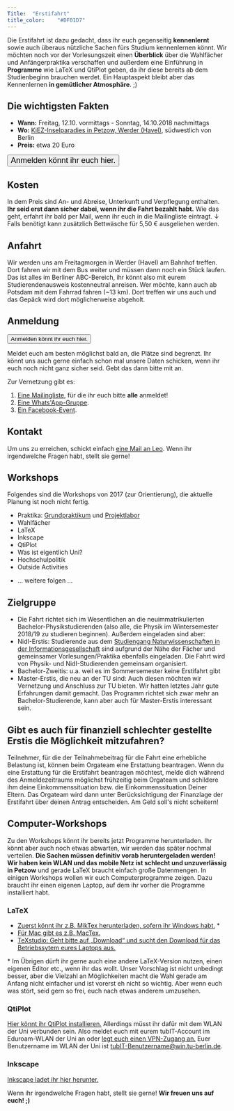 ```yaml
---
Title:	"Erstifahrt"
title_color:	"#DF01D7"
---
```

<!--Diese Fahrt ist dazu gedacht, dass ihr euch gegenseitig **kennenlernt** und auch überaus Nützliches fürs Studium lernt. Wir möchten euch am Wochenende vor Beginn der Vorlesungszeit über das [Projektlabor](http://www.pl-physik.tu-berlin.de/menue/home/) und das [Grundpraktikum](http://www.ioap.tu-berlin.de/grundpraktikum/) sowie Wahlmodule **informieren**. Damit wollen wir euch in eurer Entscheidungsfindung gerade in
den ersten Wochen unterstützen, indem ihr euch mit uns austauschen und uns nach Erfahrungen fragen
könnt. Außerdem möchten wir euch eine Einführung in **Programme** wir „LaTeX“, „QtiPlot“ und „Inkscape“
geben, da ihr diese bereits ab dem Studienbeginn brauchen werdet. Zudem ist natürlich das hauptsächliche
Ziel **gemeinsam Spaß zu haben** und zum Beispiel zusammen zu Picknicken, Spielen oder den Abend
gemeinsam zu verbringen. ;) -->
Die Erstifahrt ist dazu gedacht, dass ihr euch gegenseitig **kennenlernt** sowie auch überaus nützliche Sachen fürs Studium kennenlernen könnt. Wir möchten noch vor der Vorlesungszeit einen **Überblick** über die Wahlfächer und Anfängerpraktika verschaffen und außerdem eine Einführung in **Programme** wie LaTeX und QtiPlot geben, da ihr diese bereits ab dem Studienbeginn brauchen werdet. Ein Hauptaspekt bleibt aber das Kennenlernen **in gemütlicher Atmosphäre**. ;)
## Die wichtigsten Fakten
* **Wann:** Freitag, 12.10. vormittags - Sonntag, 14.10.2018 nachmittags
* **Wo:** [KiEZ-Inselparadies in Petzow, Werder (Havel)](http://inselparadies-petzow.de "KiEZ-Inselparadies"), südwestlich von Berlin
* **Preis:** etwa 20 Euro

[<button style="font-size: 1.3em;">Anmelden könnt ihr euch hier.</button>](https://erstifahrt.coliza.de/ "Anmeldung")

## Kosten
In dem Preis sind An- und Abreise, Unterkunft und Verpflegung enthalten. **Ihr seid erst dann sicher dabei, wenn ihr die Fahrt bezahlt habt.** Wie das geht, erfahrt ihr bald per Mail, wenn ihr euch in die Mailingliste eintragt. <!--lest ihr weiter unten. --> ↓
Falls benötigt <!-- können --> kann zusätzlich Bettwäsche für 5,50 € <!--und Handtücher für 1,50 € (klein) bzw. 2 € (groß)--> ausgeliehen werden.
## Anfahrt
Wir werden uns am Freitagmorgen in Werder (Havel) am Bahnhof treffen. Dort <!--wird unser Gepäck **leider nicht** abgeholt und wir--> fahren wir mit dem Bus weiter und müssen dann noch ein Stück laufen. Das ist alles im Berliner ABC-Bereich, ihr könnt also mit eurem Studierendenausweis kostenneutral anreisen. Wer möchte, kann auch ab Potsdam mit dem Fahrrad fahren (~13 km). Dort treffen wir uns auch und das Gepäck wird dort möglicherweise abgeholt.
## Anmeldung
[<button>Anmelden könnt ihr euch hier.</button>](https://goo.gl/forms/n1Sb0TJ07CfoYDBR2 "Anmeldung")

Meldet euch am besten möglichst bald an, die Plätze sind begrenzt. Ihr könnt uns auch gerne einfach schon mal unsere Daten schicken, wenn ihr euch noch nicht ganz sicher seid. Gebt das dann bitte mit an.

Zur Vernetzung gibt es:

1. [Eine Mailingliste](https://lists.physik.tu-berlin.de/mailman/listinfo/erstifahrt "Erstifahrt-Mailingliste"), für die ihr euch bitte **alle** anmeldet!
2. [Eine Whats'App-Gruppe](https://chat.whatsapp.com/invite/64IrYiaRbInDmNpXF2NsbX).
3. [Ein Facebook-Event](https://www.facebook.com/events/2224621617751379).

<!-- Dafür habt ihr drei Möglichkeiten:
1. [In der Mailingliste](https://lists.physik.tu-berlin.de/mailman/listinfo/erstifahrt "Erstifahrt-Mailingliste") solltet ihr bei der Anmeldung (oder später) eine Mail bekommen haben, in der die Kontodaten angegeben sind, an die ihr das Geld überweisen könnt.
2. Ihr könnt in der Uni bar bezahlen. In der Ini Physik im Raum EW 023 (Physikgebäude) sind oft Leute, bei denen könnt ihr bezahlen. (Dabei solltet ihr eine Quittung bekommen. Besteht da am besten drauf, damit wir nachher wissen, wer genau was bezahlt hat.) Die Ini ist leider gerade in der vorlesungsfreien Zeit nicht ständig besetzt. Die Ini wird aber im Oktober an Wochentagen von 14 bis 16 Uhr garantiert da sein. Ansonsten ruft doch mal vorher mal an (030/314-22070), nicht dass ihr vor verschlossener Tür steht.
3. Ihr bezahlt am Tag der Ersti-Veranstaltung bar bei uns. Diese findet am 11.10.17 ab 10 Uhr im Raum EW 201 (Physikgebäude) statt. Wir können zwar nicht garantieren, dass es dann noch Plätze gibt, aber wir sind zuversichtlich, dass wir auch dort noch Plätze zur Verfügung haben werden. Auch wenn ihr euch noch nicht sicher seid, bringt am 11.10. auf alle Fälle mal 20 € mit! -->
## Kontakt
Um uns zu erreichen, schickt einfach [eine Mail an Leo](mailto:leo.herrmann@physik.tu-berlin.de). <!--(Diese erreicht dann erstmal nur den Moderator/das Orga-Team.) -->
Wenn ihr irgendwelche Fragen habt, stellt sie gerne!
<!-- ## Allgemeines
Wir werden im Voraus die Häuser aufteilen. Wir haben 7 6er-Häuser und eines davon ist für Organisator/innen reserviert. In jedem Haus wird es eine/n verantwortliche/n Teilnehmer/in geben, der/die den Schlüssel bekommt und sich an uns wendet, wenn es Schwierigkeiten gibt. Jede/r Verantwortliche hat eine/n eigene/n Ansprechpartner/in unter den Organisator/innen.
Wer eine BahnCard hat, soll diese bitte unbedingt mitbringen, das macht die Anfahrt günstiger. -->
## Workshops
Folgendes sind die Workshops von 2017 (zur Orientierung), die aktuelle Planung ist noch nicht fertig.

* Praktika: [Grundpraktikum](http://www.ioap.tu-berlin.de/grundpraktikum/) und [Projektlabor](http://www.pl-physik.tu-berlin.de/menue/home/)
* Wahlfächer
* LaTeX
* Inkscape
* QtiPlot
* Was ist eigentlich Uni?
* Hochschulpolitik
* Outside Activities
<!-- * Frauen in der Forschung -->
* ... weitere folgen ...

## Zielgruppe
* Die Fahrt richtet sich im Wesentlichen an die neuimmatrikulierten Bachelor-Physikstudierenden (also alle, die Physik im Wintersemester 2018/19 zu studieren beginnen). Außerdem eingeladen sind aber:
* NidI-Erstis: Studierende aus dem [Studiengang Naturwissenschaften in der Informationsgesellschaft](http://www.galilea.tu-berlin.de/index.php?id=155&L=0 "NidI") sind aufgrund der Nähe der Fächer und gemeinsamer Vorlesungen/Praktika ebenfalls eingeladen. Die Fahrt wird von Physik- und NidI-Studierenden gemeinsam organisiert.
* Bachelor-Zweitis: u.a. weil es im Sommersemester keine Erstifahrt gibt
* Master-Erstis, die neu an der TU sind: Auch diesen möchten wir Vernetzung und Anschluss zur TU bieten. Wir hatten letztes Jahr gute Erfahrungen damit gemacht. Das Programm richtet sich zwar mehr an Bachelor-Studierende, kann aber auch für Master-Erstis interessant sein.

## Gibt es auch für finanziell schlechter gestellte Erstis die Möglichkeit mitzufahren?
Teilnehmer, für die der Teilnahmebeitrag für die Fahrt eine erhebliche Belastung ist, können beim Orgateam eine Erstattung beantragen. <!-- Diese wird solidarisch von allen getragen. --> Wenn du eine Erstattung für die Erstifahrt beantragen möchtest, melde dich während des Anmeldezeitraums möglichst frühzeitig beim Orgateam und schildere ihm deine Einkommenssituation bzw. die Einkommenssituation Deiner Eltern. Das Orgateam wird dann unter Berücksichtigung der Finanzlage der Erstifahrt über deinen Antrag entscheiden. Am Geld soll's nicht scheitern!
## Computer-Workshops
Zu den Workshops könnt ihr bereits jetzt Programme herunterladen. Ihr könnt aber auch noch etwas abwarten, wir werden das später nochmal verteilen.
**Die Sachen müssen definitiv vorab heruntergeladen werden! Wir haben kein WLAN und das mobile Netz ist schlecht und unzuverlässig in Petzow** und gerade LaTeX braucht einfach große Datenmengen.
In einigen Workshops wollen wir euch Computerprogramme zeigen. Dazu braucht ihr einen eigenen Laptop, auf dem ihr vorher die Programme installiert habt. <!-- Kümmert euch da bitte bald drum. Wenn ihr dabei auf Schwierigkeiten stoßt, könnt ihr nächsten Donnerstag ab 16 Uhr bis 17:30 Uhr (bzw. bis alle Probleme geklärt sind) in den PC-Pool kommen und wir versuchen zu helfen, soweit wir das können. -->
### LaTeX
* [Zuerst könnt ihr z.B. MikTex herunterladen, sofern ihr Windows habt.](http://miktex.org/download "MikTex") *
* [Für Mac gibt es z.B. MacTex.](https://tug.org/mactex/mactex-download.html "MacTex")
* [TeXstudio: Geht bitte auf „Download“ und sucht den Download für das Betriebssytem eures Laptops aus.](http://www.texstudio.org "TeXstudio")

\* Im Übrigen dürft ihr gerne auch eine andere LaTeX-Version nutzen, einen eigenen Editor etc., wenn ihr das wollt. Unser Vorschlag ist nicht unbedingt besser, aber die Vielzahl an Möglichkeiten macht die Wahl gerade am Anfang nicht einfacher und ist vorerst eh nicht so wichtig. Aber wenn euch was stört, seid gern so frei, euch nach etwas anderem umzusehen.
### QtiPlot
[Hier könnt ihr QtiPlot installieren.](https://www.physik.tu-berlin.de/qtiplot "QtiPlot") Allerdings müsst ihr dafür mit dem WLAN der Uni verbunden sein. Also meldet euch mit eurem tubIT-Account im Eduroam-WLAN der Uni an oder [legt euch einen VPN-Zugang an.](https://www.tubit.tu-berlin.de/menue/dienste/kommunikation_internet/vpn "Eine Anleitung") Euer Benutzername im WLAN der Uni ist tubIT-Benutzername@win.tu-berlin.de.
### Inkscape
[Inkscape ladet ihr hier herunter.](https://inkscape.org/en/download "Inkscape")

Wenn ihr irgendwelche Fragen habt, stellt sie gerne!
**Wir freuen uns auf euch! ;)**
<!-- Wenn ihr die Kosten nicht selbst tragen könnt, finden wir auf vertraulichem Wege sicher eine Lösung. -->
